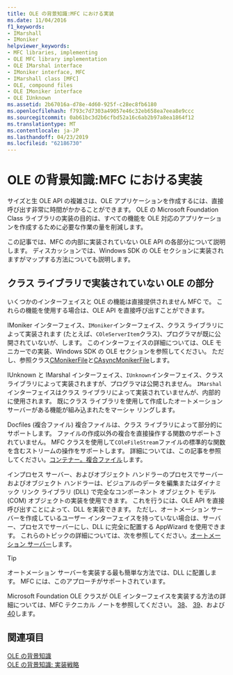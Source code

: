 ```yaml
---
title: OLE の背景知識:MFC における実装
ms.date: 11/04/2016
f1_keywords:
- IMarshall
- IMoniker
helpviewer_keywords:
- MFC libraries, implementing
- OLE MFC library implementation
- OLE IMarshal interface
- IMoniker interface, MFC
- IMarshall class [MFC]
- OLE, compound files
- OLE IMoniker interface
- OLE IUnknown
ms.assetid: 2b67016a-d78e-4d60-925f-c28ec8fb6180
ms.openlocfilehash: f793c7d7303a49057e46c32eb658ea7eea8e9ccc
ms.sourcegitcommit: 0ab61bc3d2b6cfbd52a16c6ab2b97a8ea1864f12
ms.translationtype: MT
ms.contentlocale: ja-JP
ms.lasthandoff: 04/23/2019
ms.locfileid: "62186730"
---
```

# <a name="ole-background-mfc-implementation"></a>OLE の背景知識:MFC における実装

サイズと生 OLE API の複雑さは、OLE アプリケーションを作成するには、直接呼び出す非常に時間がかかることができます。 OLE の Microsoft Foundation Class ライブラリの実装の目的は、すべての機能を OLE 対応のアプリケーションを作成するために必要な作業の量を削減します。

この記事では、MFC の内部に実装されていない OLE API の各部分について説明します。 ディスカッションでは、Windows SDK の OLE セクションに実装されますがマップする方法についても説明します。

##  <a name="_core_portions_of_ole_not_implemented_by_the_class_library"></a> クラス ライブラリで実装されていない OLE の部分

いくつかのインターフェイスと OLE の機能は直接提供されません MFC で。 これらの機能を使用する場合は、OLE API を直接呼び出すことができます。

IMoniker インターフェイス、`IMoniker`インターフェイス、クラス ライブラリによって実装されます (たとえば、`COleServerItem`クラス)、プログラマが既に公開されていないが、します。 このインターフェイスの詳細については、OLE モニカーでの実装、Windows SDK の OLE セクションを参照してください。 ただし、参照クラス[CMonikerFile](../mfc/reference/cmonikerfile-class.md)と[CAsyncMonikerFile](../mfc/reference/casyncmonikerfile-class.md)します。

IUnknown と IMarshal インターフェイス、`IUnknown`インターフェイス、クラス ライブラリによって実装されますが、プログラマは公開されません。 `IMarshal`インターフェイスはクラス ライブラリによって実装されていませんが、内部的に使用されます。 既にクラス ライブラリを使用して作成したオートメーション サーバーがある機能が組み込まれたをマーシャ リングします。

Docfiles (複合ファイル) 複合ファイルは、クラス ライブラリによって部分的にサポートします。 ファイルの作成以外の複合を直接操作する関数のサポートされていません。 MFC クラスを使用して`COleFileStream`ファイルの標準的な関数を含むストリームの操作をサポートします。 詳細については、この記事を参照してください。[コンテナー。複合ファイル](../mfc/containers-compound-files.md)します。

インプロセス サーバー、およびオブジェクト ハンドラーのプロセスでサーバーおよびオブジェクト ハンドラーは、ビジュアルのデータを編集またはダイナミック リンク ライブラリ (DLL) で完全なコンポーネント オブジェクト モデル (COM) オブジェクトの実装を使用できます。 これを行うには、OLE API を直接呼び出すことによって、DLL を実装できます。 ただし、オートメーション サーバーを作成しているユーザー インターフェイスを持っていない場合は、サーバー、プロセスでサーバーにし、DLL に完全に配置する AppWizard を使用できます。 これらのトピックの詳細については、次を参照してください。[オートメーション サーバー](../mfc/automation-servers.md)します。

> [!TIP]
>  オートメーション サーバーを実装する最も簡単な方法では、DLL に配置します。 MFC には、このアプローチがサポートされています。

Microsoft Foundation OLE クラスが OLE インターフェイスを実装する方法の詳細については、MFC テクニカル ノートを参照してください。 [38](../mfc/tn038-mfc-ole-iunknown-implementation.md)、 [39](../mfc/tn039-mfc-ole-automation-implementation.md)、および[40](../mfc/tn040-mfc-ole-in-place-resizing-and-zooming.md)します。

## <a name="see-also"></a>関連項目

[OLE の背景知識](../mfc/ole-background.md)<br/>
[OLE の背景知識: 実装戦略](../mfc/ole-background-implementation-strategies.md)
